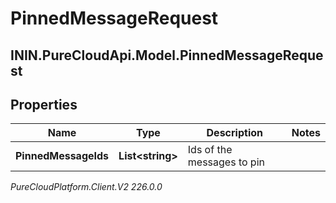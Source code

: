 # PinnedMessageRequest

## ININ.PureCloudApi.Model.PinnedMessageRequest

## Properties

|Name | Type | Description | Notes|
|------------ | ------------- | ------------- | -------------|
| **PinnedMessageIds** | **List&lt;string&gt;** | Ids of the messages to pin | |



_PureCloudPlatform.Client.V2 226.0.0_
